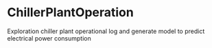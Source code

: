 # ChillerPlantOperation
 Exploration chiller plant operational log and generate model to predict electrical power consumption
